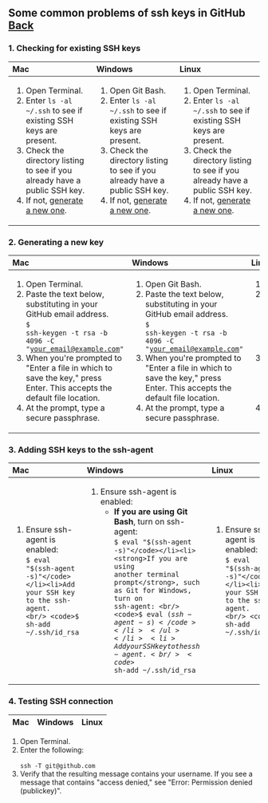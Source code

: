 ## Some common problems of ssh keys in GitHub [Back](./qa.md)

### 1. Checking for existing SSH keys

Mac|Windows|Linux
:--|:------|:----
<ol><li>Open Terminal.</li><li>Enter <code>ls -al ~/.ssh</code> to see if existing SSH keys are present.</li><li>Check the directory listing to see if you already have a public SSH key.</li><li>If not, <a href="#generating-a-new-key">generate a new one</a>.</li></ol>|<ol><li>Open Git Bash.</li><li>Enter <code>ls -al ~/.ssh</code> to see if existing SSH keys are present.</li><li>Check the directory listing to see if you already have a public SSH key.</li><li>If not, <a href="#generating-a-new-key">generate a new one</a>.</li></ol>|<ol><li>Open Terminal.</li><li>Enter <code>ls -al ~/.ssh</code> to see if existing SSH keys are present.</li><li>Check the directory listing to see if you already have a public SSH key.</li><li>If not, <a href="#generating-a-new-key">generate a new one</a>.</li></ol>

### 2. Generating a new key

Mac|Windows|Linux
:--|:------|:----
<ol><li>Open Terminal.</li><li>Paste the text below, substituting in your GitHub email address. <br/> <code>$ ssh-keygen -t rsa -b 4096 -C "your_email@example.com"</code></li><li>When you're prompted to "Enter a file in which to save the key," press Enter. This accepts the default file location.</li><li>At the prompt, type a secure passphrase.</li></ol>|<ol><li>Open Git Bash.</li><li>Paste the text below, substituting in your GitHub email address. <br/> <code>$ ssh-keygen -t rsa -b 4096 -C "your_email@example.com"</code></li><li>When you're prompted to "Enter a file in which to save the key," press Enter. This accepts the default file location.</li><li>At the prompt, type a secure passphrase.</li></ol>|<ol><li>Open Terminal.</li><li>Paste the text below, substituting in your GitHub email address. <br/> <code>$ ssh-keygen -t rsa -b 4096 -C "your_email@example.com"</code></li><li>When you're prompted to "Enter a file in which to save the key," press Enter. This accepts the default file location.</li><li>At the prompt, type a secure passphrase.</li></ol>

### 3. Adding SSH keys to the ssh-agent

Mac|Windows|Linux
:--|:------|:----
<ol><li>Ensure ssh-agent is enabled: <br/> <code>$ eval "$(ssh-agent -s)"</code></li><li>Add your SSH key to the ssh-agent. <br/> <code>$ sh-add ~/.ssh/id_rsa</code></li></ol>|<ol><li>Ensure ssh-agent is enabled: <ul><li><strong>If you are using Git Bash</strong>, turn on ssh-agent: <br/> <code>$ eval "$(ssh-agent -s)"</code></li><li><strong>If you are using another terminal prompt</strong>, such as Git for Windows, turn on ssh-agent: <br/> <code>$ eval $(ssh-agent -s)</code></li></ul></li><li>Add your SSH key to the ssh-agent. <br/> <code>$ sh-add ~/.ssh/id_rsa</code></li></ol>|<ol><li>Ensure ssh-agent is enabled: <br/> <code>$ eval "$(ssh-agent -s)"</code></li><li>Add your SSH key to the ssh-agent. <br/> <code>$ sh-add ~/.ssh/id_rsa</code></li></ol>

### 4. Testing SSH connection

Mac|Windows|Linux
:--|:------|:----
<ol><li>Open Terminal.</li><li>Enter the following:</li> <br/> <code>ssh -T git@github.com</code><li>Verify that the resulting message contains your username. If you see a message that contains "access denied," see "Error: Permission denied (publickey)".</li></ol>
